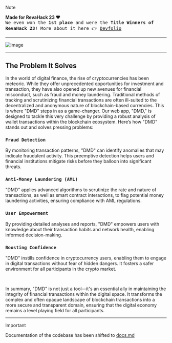 > [!NOTE]
> **Made for RevaHack 23 ❤️** <br>
> <samp> We even won the **1st place** and were the **Title Winners of RevaHack 23**! More about it here 👉 <a href="https://devfolio.co/projects/dmd-dirty-money-detector-54b2">Devfolio</a> </samp>

---

![image](https://github.com/sr2echa/dirty-moni-detector/assets/65058816/f2d86ce3-9d19-499a-bc6e-7ef83f8f7083)

---

## The Problem It Solves
In the world of digital finance, the rise of cryptocurrencies has been meteoric. While they offer unprecedented opportunities for investment and transaction, they have also opened up new avenues for financial misconduct, such as fraud and money laundering. Traditional methods of tracking and scrutinizing financial transactions are often ill-suited to the decentralized and anonymous nature of blockchain-based currencies. This is where "DMD" steps in as a game-changer.
Our web app, "DMD," is designed to tackle this very challenge by providing a robust analysis of wallet transactions within the blockchain ecosystem. Here’s how "DMD" stands out and solves pressing problems:

### `Fraud Detection`
By monitoring transaction patterns, "DMD" can identify anomalies that may indicate fraudulent activity. This preemptive detection helps users and financial institutions mitigate risks before they balloon into significant threats.

### `Anti-Money Laundering (AML)`
"DMD" applies advanced algorithms to scrutinize the rate and nature of transactions, as well as smart contract interactions, to flag potential money laundering activities, ensuring compliance with AML regulations.

### `User Empowerment`
By providing detailed analyses and reports, "DMD" empowers users with knowledge about their transaction habits and network health, enabling informed decision-making.

### `Boosting Confidence`
"DMD" instills confidence in cryptocurrency users, enabling them to engage in digital transactions without fear of hidden dangers. It fosters a safer environment for all participants in the crypto market.

<br>

In summary, "DMD" is not just a tool—it's an essential ally in maintaining the integrity of financial transactions within the digital space. It transforms the complex and often opaque landscape of blockchain transactions into a more secure and transparent domain, ensuring that the digital economy remains a level playing field for all participants.

---

> [!IMPORTANT]
> Documentation of the codebase has been shifted to [docs.md](./docs.md)
